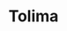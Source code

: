 ---
title: Tolima
menu:
  main:
    parent: departamentos
type: departamentos
layout: single
image: /images/regiones/departamentos/tolima.jpg
bgImage: /images/regiones/departamentos/banner-narino.png
especies_registradas: 10317
especies_continentales: 9990
especies_marinas: 284
observaciones_continentales: 626363
observaciones_marinos: 14242
---